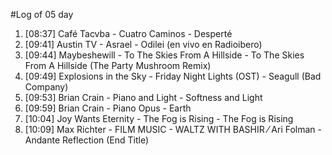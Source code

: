 #Log of 05 day

1. [08:37] Café Tacvba - Cuatro Caminos - Desperté
1. [09:41] Austin TV - Asrael - Odilei (en vivo en Radioibero)
1. [09:44] Maybeshewill - To The Skies From A Hillside - To The Skies From A Hillside (The Party Mushroom Remix)
1. [09:49] Explosions in the Sky - Friday Night Lights (OST) - Seagull (Bad Company)
1. [09:53] Brian Crain - Piano and Light - Softness and Light
1. [09:59] Brian Crain - Piano Opus - Earth
1. [10:04] Joy Wants Eternity - The Fog is Rising - The Fog is Rising
1. [10:09] Max Richter - FILM MUSIC - WALTZ WITH BASHIR ⁄ Ari Folman - Andante   Reflection (End Title)
